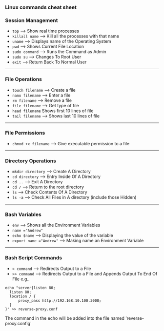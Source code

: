 ### Linux commands cheat sheet
### Session Management

- ``` top ``` --> Show real time processes
- ``` killall name ``` --> Kill all the processes with that name
- ``` uname ``` --> Displays name of the Operating System
- ``` pwd ``` --> Shows Current File Location
- ``` sudo command ``` --> Runs the Command as Admin
- ``` sudo su ``` --> Changes To Root User
- ``` exit ``` --> Return Back To Normal User

---
### File Operations


- ``` touch filename ``` --> Create a file
- ``` nano filename ``` --> Enter a file
- ``` rm filename ``` --> Remove a file
- ``` file filename ``` --> Get type of file
- ``` head filename ``` Shows first 10 lines of file
- ``` tail filename ``` --> Shows last 10 lines of file

---

### File Permissions

- ``` chmod +x filename ``` --> Give executable permission to a file

---
### Directory Operations

- ``` mkdir directory ``` --> Create A Directory
- ``` cd directory ``` --> Entry Inside Of A Directory
- ``` cd .. ``` --> Exit A Directory
- ``` cd / ``` --> Return to the root directory
- ``` ls ``` --> Check Contents Of A Directory
- ``` ls -a ``` --> Check All Files in A directory (include those Hidden)

---
### Bash Variables

- ``` env ``` --> Shows all the Environment Variables
- ``` name ="Andrew" ```
- ``` echo $name ``` --> Displaying the value of the variable
- ``` export name ="Andrew" ``` --> Making name an Environment Variable

---
### Bash Script Commands

- ``` > command ```  --> Redirects Output to a File
- ``` >> command ``` --> Redirects Output to a File and Appends Output To End Of File
e.g..

```
echo "server{listen 80;
  listen 80;
  location / {
      proxy_pass http://192.168.10.100.3000;
  }
}" >> reverse-proxy.conf
```

The command in the echo will be added into the file named 'reverse-proxy.config'
